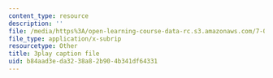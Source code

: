 ```yaml
---
content_type: resource
description: ''
file: /media/https%3A/open-learning-course-data-rc.s3.amazonaws.com/7-014-introductory-biology-spring-2005/b84aad3eda3238a82b904b341df64331_7aNYj3zyVkc.srt
file_type: application/x-subrip
resourcetype: Other
title: 3play caption file
uid: b84aad3e-da32-38a8-2b90-4b341df64331
---
```

